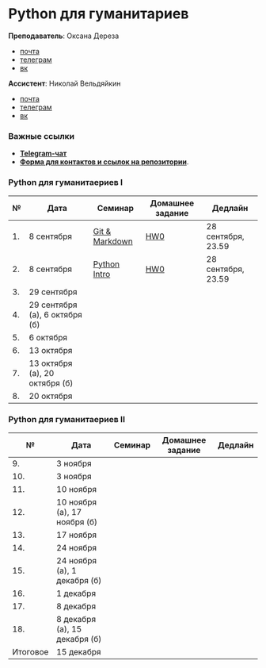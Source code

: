 # Python для гуманитариев

**Преподаватель**: Оксана Дереза

* [почта](mailto:oksana.dereza@gmail.com)
* [телеграм](https://t.me/ancatmara)
* [вк](https://vk.com/ancatmara)

**Ассистент**: Николай Вельдяйкин

* [почта](mailto:noveldyaykin@edu.hse.ru)
* [телеграм](https://t.me/NickVeld)
* [вк](https://vk.com/kolabnya)

### Важные ссылки
* [**Telegram-чат**](https://t.me/joinchat/ADMP3Udx7TaLyTs_801hCA)
* [**Форма для контактов и ссылок на репозитории**](https://goo.gl/forms/AYCGyvmCDTGL3If33).

### Python для гуманитаериев I

|№| Дата | Семинар | Домашнее задание | Дедлайн |
|-|------|---------|------------------|---------|
|1.|8 сентября| [Git & Markdown](./Classes/1)|[HW0](./Homeworks/HW0.md)|28 сентября, 23.59|
|2.|8 сентября|[Python Intro](./Classes/2)|[HW0](./Homeworks/HW0.md)|28 сентября, 23.59|
|3.|29 сентября||||
|4.|29 сентября (а), 6 октября (б)||||
|5.|6 октября||||
|6.|13 октября||||
|7.|13 октября (а), 20 октября (б)||||
|8.|20 октября||||


### Python для гуманитаериев II

|№| Дата | Семинар | Домашнее задание | Дедлайн |
|-|------|---------|------------------|---------|
|9.|3 ноября||||
|10.|3 ноября||||
|11.|10 ноября||||
|12.|10 ноября (а), 17 ноября (б)||||
|13.|17 ноября||||
|14.|24 ноября||||
|15.|24 ноября (а), 1 декабря (б)||||
|16.|1 декабря||||
|17.|8 декабря||||
|18.|8 декабря (а), 15 декабря (б)||||
|Итоговое|15 декабря||||
